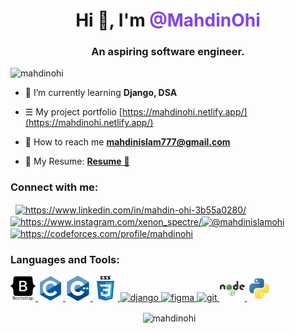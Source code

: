 <h1 align="center">Hi 👋, I'm <font color="#8144eb">@MahdinOhi</font></h1>

  

<h3 align="center">An aspiring software engineer.</h3>

  

<p align="left"> <img src="https://komarev.com/ghpvc/?username=mahdinohi&label=Profile%20views&color=0e75b6&style=flat" alt="mahdinohi" /> </p>

  

- 🔷 I’m currently learning **Django, DSA**

  

- ☰ My project portfolio [https://mahdinohi.netlify.app/](https://mahdinohi.netlify.app/)

  

- 📨 How to reach me **mahdinislam777@gmail.com**

  

- 📌 My Resume: [**Resume** 📑](https://docs.google.com/document/d/1HjVFfxH5jBBIfJUj-K2Ak7tDfZHki2sP2psUDVyg_xo/edit?usp=sharing)

  

<h3 align="left">Connect with me:</h3>

  

<p align="left">

  <a href="https://linkedin.com/in/mahdin-ohi-3b55a0280/" target="blank"><img align="center" src="https://raw.githubusercontent.com/rahuldkjain/github-profile-readme-generator/master/src/images/icons/Social/linked-in-alt.svg" alt="https://www.linkedin.com/in/mahdin-ohi-3b55a0280/" height="30" width="40" /></a><a href="https://instagram.com/xenon_spectre/" target="blank"><img align="center" src="https://raw.githubusercontent.com/rahuldkjain/github-profile-readme-generator/master/src/images/icons/Social/instagram.svg" alt="https://www.instagram.com/xenon_spectre/" height="30" width="40" /></a><a href="https://medium.com/@mahdinislamohi" target="blank"><img align="center" src="https://raw.githubusercontent.com/rahuldkjain/github-profile-readme-generator/master/src/images/icons/Social/medium.svg" alt="@mahdinislamohi" height="30" width="40" /></a><a href="https://codeforces.com/profile/mahdinohi" target="blank"><img align="center" src="https://raw.githubusercontent.com/rahuldkjain/github-profile-readme-generator/master/src/images/icons/Social/codeforces.svg" alt="https://codeforces.com/profile/mahdinohi" height="30" width="40" /></a>

</p>

  

<h3 align="left">Languages and Tools:</h3>

  

<center><center><p align="left"> <a href="https://getbootstrap.com" target="_blank" rel="noreferrer"> <img src="https://raw.githubusercontent.com/devicons/devicon/master/icons/bootstrap/bootstrap-plain-wordmark.svg" alt="bootstrap" width="40" height="40"/> </a> <a href="https://www.cprogramming.com/" target="_blank" rel="noreferrer"> <img src="https://raw.githubusercontent.com/devicons/devicon/master/icons/c/c-original.svg" alt="c" width="40" height="40"/> </a> <a href="https://www.w3schools.com/cpp/" target="_blank" rel="noreferrer"> <img src="https://raw.githubusercontent.com/devicons/devicon/master/icons/cplusplus/cplusplus-original.svg" alt="cplusplus" width="40" height="40"/> </a> <a href="https://www.w3schools.com/css/" target="_blank" rel="noreferrer"> <img src="https://raw.githubusercontent.com/devicons/devicon/master/icons/css3/css3-original-wordmark.svg" alt="css3" width="40" height="40"/> </a> <a href="https://www.djangoproject.com/" target="_blank" rel="noreferrer"> <img src="https://cdn.worldvectorlogo.com/logos/django.svg" alt="django" width="40" height="40"/> </a> <a href="https://www.figma.com/" target="_blank" rel="noreferrer"> <img src="https://www.vectorlogo.zone/logos/figma/figma-icon.svg" alt="figma" width="40" height="40"/> </a> <a href="https://git-scm.com/" target="_blank" rel="noreferrer"> <img src="https://www.vectorlogo.zone/logos/git-scm/git-scm-icon.svg" alt="git" width="40" height="40"/> </a> <a href="https://nodejs.org" target="_blank" rel="noreferrer"> <img src="https://raw.githubusercontent.com/devicons/devicon/master/icons/nodejs/nodejs-original-wordmark.svg" alt="nodejs" width="40" height="40"/> </a> <a href="https://www.python.org" target="_blank" rel="noreferrer"> <img src="https://raw.githubusercontent.com/devicons/devicon/master/icons/python/python-original.svg" alt="python" width="40" height="40"/> </a> </p></center></center>

  

<center><p>&nbsp;<img align="center" src="https://github-readme-stats.vercel.app/api?username=mahdinohi&show_icons=true&locale=en" alt="mahdinohi" /></p></center>
